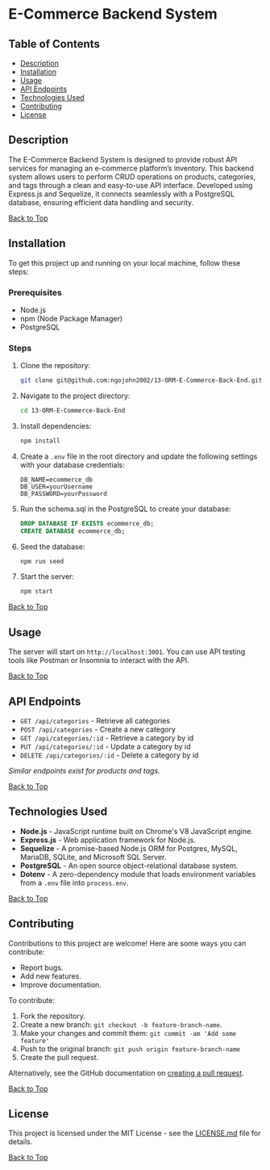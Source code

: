 # E-Commerce Backend System

## Table of Contents
- [Description](#description)
- [Installation](#installation)
- [Usage](#usage)
- [API Endpoints](#api-endpoints)
- [Technologies Used](#technologies-used)
- [Contributing](#contributing)
- [License](#license)

## Description
The E-Commerce Backend System is designed to provide robust API services for managing an e-commerce platform’s inventory. This backend system allows users to perform CRUD operations on products, categories, and tags through a clean and easy-to-use API interface. Developed using Express.js and Sequelize, it connects seamlessly with a PostgreSQL database, ensuring efficient data handling and security.

[Back to Top](#table-of-contents)

## Installation

To get this project up and running on your local machine, follow these steps:

### Prerequisites
- Node.js
- npm (Node Package Manager)
- PostgreSQL

### Steps
1. Clone the repository:
   ```bash
   git clone git@github.com:ngojohn2002/13-ORM-E-Commerce-Back-End.git
   ```
2. Navigate to the project directory:
   ```bash
   cd 13-ORM-E-Commerce-Back-End
   ```
3. Install dependencies:
   ```bash
   npm install
   ```
4. Create a `.env` file in the root directory and update the following settings with your database credentials:
   ```plaintext
   DB_NAME=ecommerce_db
   DB_USER=yourUsername
   DB_PASSWORD=yourPassword
   ```
5. Run the schema.sql in the PostgreSQL to create your database:
   ```sql
   DROP DATABASE IF EXISTS ecommerce_db;
   CREATE DATABASE ecommerce_db;
   ```
6. Seed the database:
   ```bash
   npm run seed
   ```
7. Start the server:
   ```bash
   npm start
   ```

[Back to Top](#table-of-contents)

## Usage
The server will start on `http://localhost:3001`. You can use API testing tools like Postman or Insomnia to interact with the API.

[Back to Top](#table-of-contents)

## API Endpoints
- `GET /api/categories` - Retrieve all categories
- `POST /api/categories` - Create a new category
- `GET /api/categories/:id` - Retrieve a category by id
- `PUT /api/categories/:id` - Update a category by id
- `DELETE /api/categories/:id` - Delete a category by id

*Similar endpoints exist for products and tags.*

[Back to Top](#table-of-contents)

## Technologies Used
- **Node.js** - JavaScript runtime built on Chrome's V8 JavaScript engine.
- **Express.js** - Web application framework for Node.js.
- **Sequelize** - A promise-based Node.js ORM for Postgres, MySQL, MariaDB, SQLite, and Microsoft SQL Server.
- **PostgreSQL** - An open source object-relational database system.
- **Dotenv** - A zero-dependency module that loads environment variables from a `.env` file into `process.env`.

[Back to Top](#table-of-contents)

## Contributing
Contributions to this project are welcome! Here are some ways you can contribute:
- Report bugs.
- Add new features.
- Improve documentation.

To contribute:
1. Fork the repository.
2. Create a new branch: `git checkout -b feature-branch-name`.
3. Make your changes and commit them: `git commit -am 'Add some feature'`
4. Push to the original branch: `git push origin feature-branch-name`
5. Create the pull request.

Alternatively, see the GitHub documentation on [creating a pull request](https://help.github.com/articles/creating-a-pull-request/).

[Back to Top](#table-of-contents)

## License
This project is licensed under the MIT License - see the [LICENSE.md](./LICENSE.md) file for details.

[Back to Top](#table-of-contents)
